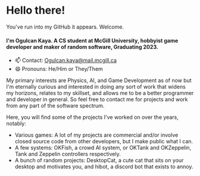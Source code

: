 # Hello there!

You've run into my GitHub it appears. Welcome.
#### I'm Ogulcan Kaya. A CS student at McGill University, hobbyist game developer and maker of random software, Graduating 2023.
- 📫 Contact: Ogulcan.kaya@mail.mcgill.ca
- 😄 Pronouns: He/Him or They/Them

My primary interests are Physics, AI, and Game Development as of now but I'm eternally curious and interested in doing any sort of work that widens my horizons, relates to my skillset, and allows me to be a better programmer and developer in general. So feel free to contact me for projects and work from any part of the software spectrum.

Here, you will find some of the projects I've worked on over the years, notably:
- Various games: A lot of my projects are commercial and/or involve closed source code from other developers, but I make public what I can.
- A few systems: OKFish, a crowd AI system, or OKTank and OKZeppelin, Tank and Zeppelin controllers respectively.
- A bunch of random projects: DesktopCat, a cute cat that sits on your desktop and motivates you, and hibot, a discord bot that exists to annoy.

<!--
**RapidKebab/RapidKebab** is a ✨ _special_ ✨ repository because its `README.md` (this file) appears on your GitHub profile.

Here are some ideas to get you started:

- 🔭 I’m currently working on ...
- 🌱 I’m currently learning ...
- 👯 I’m looking to collaborate on ...
- 🤔 I’m looking for help with ...
- 💬 Ask me about ...
- 📫 How to reach me: ...
- 😄 Pronouns: ...
- ⚡ Fun fact: ...
-->
